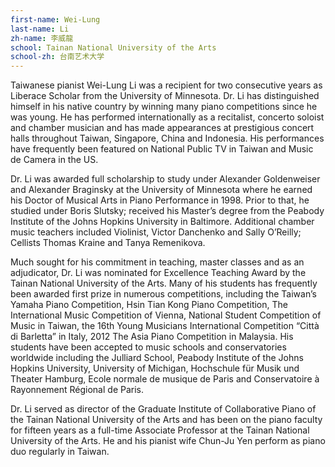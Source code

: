 ```yaml
---
first-name: Wei-Lung
last-name: Li
zh-name: 李威龍
school: Tainan National University of the Arts
school-zh: 台南艺术大学
---
```


Taiwanese pianist Wei-Lung Li was a recipient for two consecutive years as Liberace Scholar from the University of Minnesota. Dr. Li has distinguished himself in his native country by winning many piano competitions since he was young. He has performed internationally as a recitalist, concerto soloist and chamber musician and has made appearances at prestigious concert halls throughout Taiwan, Singapore, China and Indonesia. His performances have frequently been featured on National Public TV in Taiwan and Music de Camera in the US.

Dr. Li was awarded full scholarship to study under Alexander Goldenweiser and Alexander Braginsky at the University of Minnesota where he earned his Doctor of Musical Arts in Piano Performance in 1998. Prior to that, he studied under Boris Slutsky; received his Master’s degree from the Peabody Institute of the Johns Hopkins University in Baltimore.  Additional chamber music teachers included Violinist, Victor Danchenko and Sally O’Reilly; Cellists Thomas Kraine and Tanya Remenikova.

Much sought for his commitment in teaching, master classes and as an adjudicator, Dr. Li was nominated for Excellence Teaching Award by the Tainan National University of the Arts. Many of his students has frequently been awarded first prize in numerous competitions, including the Taiwan’s Yamaha Piano Competition, Hsin Tian Kong Piano Competition, The International Music Competition of Vienna, National Student Competition of Music in Taiwan, the 16th Young Musicians International Competition “Città di Barletta” in Italy, 2012 The Asia Piano Competition in Malaysia. His students have been accepted to music schools and conservatories worldwide including the Julliard School, Peabody Institute of the Johns Hopkins University, University of Michigan, Hochschule für Musik und Theater Hamburg, Ecole normale de musique de Paris and Conservatoire à Rayonnement Régional de Paris.

Dr. Li served as director of the Graduate Institute of Collaborative Piano of the Tainan National University of the Arts and has been on the piano faculty for fifteen years as a full-time Associate Professor at the Tainan National University of the Arts. He and his pianist wife Chun-Ju Yen perform as piano duo regularly in Taiwan.
